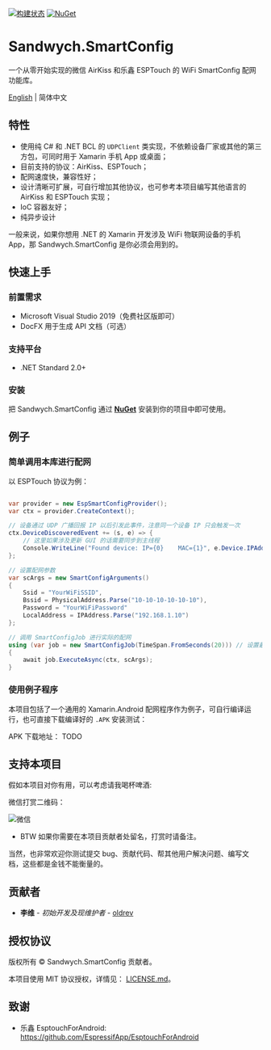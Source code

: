 [![构建状态](https://ci.appveyor.com/api/projects/status/TODO?svg=true)](https://ci.appveyor.com/project/oldrev/sandwych-smartconfig)
[![NuGet](https://img.shields.io/nuget/v/Sandwych.SmartConfig.svg)](https://www.nuget.org/packages/Sandwych.SmartConfig)

# Sandwych.SmartConfig

一个从零开始实现的微信 AirKiss 和乐鑫 ESPTouch 的 WiFi SmartConfig 配网功能库。

[English](README.md) | 简体中文


## 特性

* 使用纯 C# 和 .NET BCL 的 `UDPClient` 类实现，不依赖设备厂家或其他的第三方包，可同时用于 Xamarin 手机 App 或桌面；
* 目前支持的协议：AirKiss、ESPTouch；
* 配网速度快，兼容性好；
* 设计清晰可扩展，可自行增加其他协议，也可参考本项目编写其他语言的 AirKiss 和 ESPTouch 实现；
* IoC 容器友好；
* 纯异步设计

一般来说，如果你想用 .NET 的 Xamarin 开发涉及 WiFi 物联网设备的手机 App，那 Sandwych.SmartConfig 是你必须会用到的。

## 快速上手


### 前置需求

* Microsoft Visual Studio 2019（免费社区版即可）
* DocFX 用于生成 API 文档（可选）

### 支持平台

* .NET Standard 2.0+

### 安装

把 Sandwych.SmartConfig 通过 **[NuGet](http://www.google.com)** 安装到你的项目中即可使用。


## 例子

### 简单调用本库进行配网

以 ESPTouch 协议为例：

```csharp

var provider = new EspSmartConfigProvider();
var ctx = provider.CreateContext();

// 设备通过 UDP 广播回报 IP 以后引发此事件，注意同一个设备 IP 只会触发一次
ctx.DeviceDiscoveredEvent += (s, e) => {
	// 这里如果涉及更新 GUI 的话需要同步到主线程
	Console.WriteLine("Found device: IP={0}    MAC={1}", e.Device.IPAddress, e.Device.MacAddress);
};

// 设置配网参数
var scArgs = new SmartConfigArguments()
{
	Ssid = "YourWiFiSSID",
	Bssid = PhysicalAddress.Parse("10-10-10-10-10-10"),
	Password = "YourWiFiPassword"
	LocalAddress = IPAddress.Parse("192.168.1.10")
};

// 调用 SmartConfigJob 进行实际的配网
using (var job = new SmartConfigJob(TimeSpan.FromSeconds(20))) // 设置最长配网时间 20秒
{
	await job.ExecuteAsync(ctx, scArgs);
}

```

### 使用例子程序

本项目包括了一个通用的 Xamarin.Android 配网程序作为例子，可自行编译运行，也可直接下载编译好的 `.APK` 安装测试：

APK 下载地址： TODO

## 支持本项目

假如本项目对你有用，可以考虑请我喝杯啤酒:

微信打赏二维码：

![微信](https://github.com/oldrev/sandwych-smartconfig/blob/master/assets/wechat_qrcode.png)


* BTW 如果你需要在本项目贡献者处留名，打赏时请备注。

当然，也非常欢迎你测试提交 bug、贡献代码、帮其他用户解决问题、编写文档，这些都是金钱不能衡量的。

## 贡献者

* **李维** - *初始开发及现维护者* - [oldrev](https://github.com/oldrev)

## 授权协议

版权所有 &copy; Sandwych.SmartConfig 贡献者。

本项目使用 MIT 协议授权，详情见： [LICENSE.md](LICENSE.md)。

## 致谢

* 乐鑫 EsptouchForAndroid: https://github.com/EspressifApp/EsptouchForAndroid
